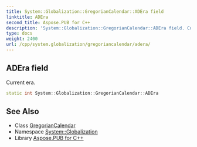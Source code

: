 ```yaml
---
title: System::Globalization::GregorianCalendar::ADEra field
linktitle: ADEra
second_title: Aspose.PUB for C++
description: 'System::Globalization::GregorianCalendar::ADEra field. Current era in C++.'
type: docs
weight: 2400
url: /cpp/system.globalization/gregoriancalendar/adera/
---
```

## ADEra field


Current era.

```cpp
static int System::Globalization::GregorianCalendar::ADEra
```

## See Also

* Class [GregorianCalendar](../)
* Namespace [System::Globalization](../../)
* Library [Aspose.PUB for C++](../../../)
